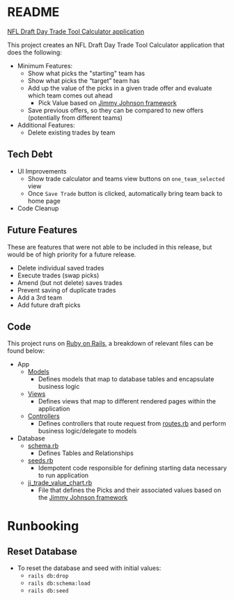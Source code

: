 # README

[NFL Draft Day Trade Tool Calculator application](https://nfl-78c46e35d347.herokuapp.com/)

This project creates an NFL Draft Day Trade Tool Calculator application that does the following:
- Minimum Features:
  - Show what picks the "starting" team has
  - Show what picks the “target” team has
  - Add up the value of the picks in a given trade offer and evaluate which team comes out ahead
    - Pick Value based on [Jimmy Johnson framework](https://www.nytimes.com/athletic/5426403/2024/04/25/nfl-draft-trade-value-chart-jimmy-johnson-explained/)
  - Save previous offers, so they can be compared to new offers (potentially from different teams)
- Additional Features:
  - Delete existing trades by team


## Tech Debt
- UI Improvements
  - Show trade calculator and teams view buttons on `one_team_selected` view 
  - Once `Save Trade` button is clicked, automatically bring team back to home page
- Code Cleanup

## Future Features
These are features that were not able to be included in this release, but would be of high priority for a future release. 
- Delete individual saved trades
- Execute trades (swap picks)
- Amend (but not delete) saves trades
- Prevent saving of duplicate trades
- Add a 3rd team
- Add future draft picks

## Code 
This project runs on [Ruby on Rails](https://rubyonrails.org/), a breakdown of relevant files can be found below:
- App
  - [Models](https://github.com/CameronGleichauf/NFLDDTTCalculator/tree/main/app/models)
    - Defines models that map to database tables and encapsulate business logic
  - [Views](https://github.com/CameronGleichauf/NFLDDTTCalculator/tree/main/app/views)
    - Defines views that map to different rendered pages within the application
  - [Controllers](https://github.com/CameronGleichauf/NFLDDTTCalculator/tree/main/app/controllers)
    - Defines controllers that route request from [routes.rb](https://github.com/CameronGleichauf/NFLDDTTCalculator/blob/main/config/routes.rb) and perform business logic/delegate to models
- Database
  - [schema.rb](https://github.com/CameronGleichauf/NFLDDTTCalculator/blob/main/db/schema.rb)
    - Defines Tables and Relationships
  - [seeds.rb](https://github.com/CameronGleichauf/NFLDDTTCalculator/blob/main/db/seeds.rb)
    - Idempotent code responsible for defining starting data necessary to run application
  - [jj_trade_value_chart.rb](https://github.com/CameronGleichauf/NFLDDTTCalculator/blob/main/db/jj_trade_value_chart.rb)
    - File that defines the Picks and their associated values based on the [Jimmy Johnson framework](https://www.nytimes.com/athletic/5426403/2024/04/25/nfl-draft-trade-value-chart-jimmy-johnson-explained/)

# Runbooking
## Reset Database 
- To reset the database and seed with initial values:
  - `rails db:drop`
  - `rails db:schema:load`    
  - `rails db:seed` 
